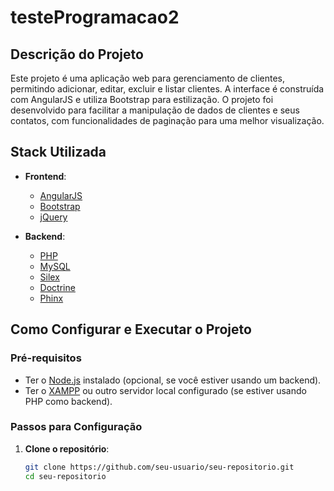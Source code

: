 # testeProgramacao2
## Descrição do Projeto

Este projeto é uma aplicação web para gerenciamento de clientes, permitindo adicionar, editar, excluir e listar clientes. A interface é construída com AngularJS e utiliza Bootstrap para estilização. O projeto foi desenvolvido para facilitar a manipulação de dados de clientes e seus contatos, com funcionalidades de paginação para uma melhor visualização.

## Stack Utilizada

- **Frontend**:
  - [AngularJS](https://angularjs.org/) 
  - [Bootstrap](https://getbootstrap.com/) 
  - [jQuery](https://jquery.com/) 

- **Backend**:
  - [PHP](https://www.php.net/)
  - [MySQL](https://www.mysql.com/) 
  - [Silex](https://silex.sensiolabs.org/) 
  - [Doctrine](https://www.doctrine-project.org/) 
  - [Phinx](https://phinx.org/) 

## Como Configurar e Executar o Projeto

### Pré-requisitos

- Ter o [Node.js](https://nodejs.org/) instalado (opcional, se você estiver usando um backend).
- Ter o [XAMPP](https://www.apachefriends.org/index.html) ou outro servidor local configurado (se estiver usando PHP como backend).

### Passos para Configuração

1. **Clone o repositório**:
   ```bash
   git clone https://github.com/seu-usuario/seu-repositorio.git
   cd seu-repositorio
